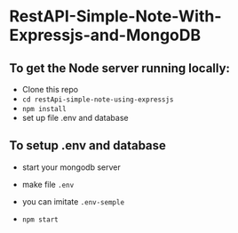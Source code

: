 # RestAPI-Simple-Note-With-Expressjs-and-MongoDB

## To get the Node server running locally:

 * Clone this repo
 * ```cd restApi-simple-note-using-expressjs```
 * ```npm install```
 * set up file .env and database
 
## To setup .env and database

 * start your mongodb server
 * make file ```.env``` 
 * you can imitate ```.env-semple``` 

 
 * ```npm start``` 
